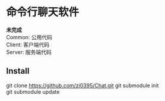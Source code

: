 # 命令行聊天软件
**未完成**  
Common: 公用代码  
Client: 客户端代码  
Server: 服务端代码  
## Install
git clone https://github.com/zj0395/Chat.git
git submodule init  
git submodule update  
